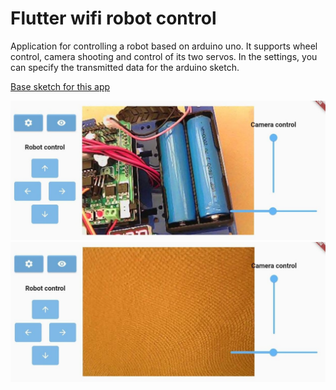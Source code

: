 # Flutter wifi robot control
Application for controlling a robot based on arduino uno. It supports wheel control, camera shooting and control of its two servos. In the settings, you can specify the transmitted data for the arduino sketch.

[Base sketch for this app](https://github.com/Slavenin/flutter_wifi_car/blob/master/wifi_car/wifi_car.ino)


![](assets/screenshots/photo_2022-02-14_15-14-20.jpg?raw=true)
![](assets/screenshots/photo_2022-02-14_15-14-32.jpg?raw=true)